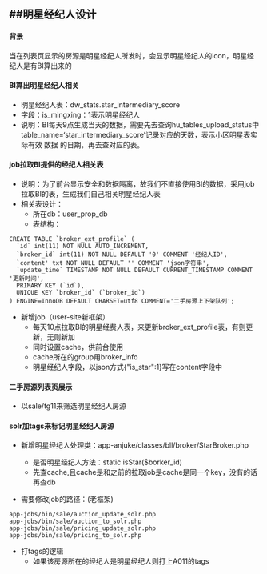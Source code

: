 ##明星经纪人设计
---

#### 背景

当在列表页显示的房源是明星经纪人所发时，会显示明星经纪人的icon，明星经纪人是有BI算出来的

#### BI算出明星经纪人相关

* 明星经纪人表：dw_stats.star_intermediary_score
* 字段：is_mingxing：1表示明星经纪人
* 说明：BI每天9点生成当天的数据，需要先去查询hu_tables_upload_status中table_name=‘star_intermediary_score’记录对应的天数，表示小区明星表实际有效 数据 的日期，再去查对应的表。

#### job拉取BI提供的经纪人相关表

* 说明：为了前台显示安全和数据隔离，故我们不直接使用BI的数据，采用job拉取BI的表，生成我们自己相关明星经纪人表
* 相关表设计：
    * 所在db：user_prop_db
    * 表结构：
    
```
CREATE TABLE `broker_ext_profile` (
  `id` int(11) NOT NULL AUTO_INCREMENT,
  `broker_id` int(11) NOT NULL DEFAULT '0' COMMENT '经纪人ID',
  `content' txt NOT NULL DEFAULT '' COMMENT 'json字符串',
  `update_time` TIMESTAMP NOT NULL DEFAULT CURRENT_TIMESTAMP COMMENT '更新时间',
  PRIMARY KEY (`id`),	
  UNIQUE KEY `broker_id` (`broker_id`)
) ENGINE=InnoDB DEFAULT CHARSET=utf8 COMMENT='二手房源上下架队列';
```
    
* 新增job（user-site新框架）
    * 每天10点拉取BI的明星经费人表，来更新broker_ext_profile表，有则更新，无则新加
    * 同时设置cache，供前台使用
    * cache所在的group用broker_info
    * 明星经纪人字段，以json方式{"is_star":1}写在content字段中

#### 二手房源列表页展示

* 以sale/tg11来筛选明星经纪人房源


#### solr加tags来标记明星经纪人房源

* 新增明星经纪人处理类：app-anjuke/classes/bll/broker/StarBroker.php

    * 是否明星经纪人方法：static isStar($borker_id)
    * 先查cache,且cache是和之前的拉取job是cache是同一个key，没有的话再查db
    
* 需要修改job的路径：(老框架)

```
app-jobs/bin/sale/auction_update_solr.php
app-jobs/bin/sale/auction_to_solr.php
app-jobs/bin/sale/pricing_update_solr.php
app-jobs/bin/sale/pricing_to_solr.php
```

* 打tags的逻辑
    * 如果该房源所在的经纪人是明星经纪人则打上A011的tags










